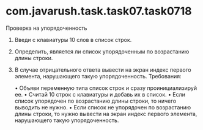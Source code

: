 # com.javarush.task.task07.task0718
Проверка на упорядоченность

1. Введи с клавиатуры 10 слов в список строк.
2. Определить, является ли список упорядоченным по возрастанию длины строки.
3. В случае отрицательного ответа вывести на экран индекс первого элемента, нарушающего такую упорядоченность.
Требования:

    •
    Объяви переменную типа список строк и сразу проинициализируй ee.
    •
    Считай 10 строк с клавиатуры и добавь их в список.
    •
    Если список упорядочен по возрастанию длины строки, то ничего выводить не нужно.
    •
    Если список не упорядочен по возрастанию длины строки, то нужно вывести на экран индекс первого элемента, нарушающего такую упорядоченность.
